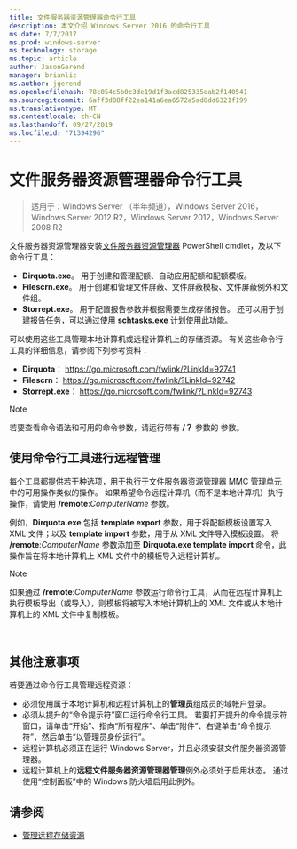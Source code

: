 ```yaml
---
title: 文件服务器资源管理器命令行工具
description: 本文介绍 Windows Server 2016 的命令行工具
ms.date: 7/7/2017
ms.prod: windows-server
ms.technology: storage
ms.topic: article
author: JasonGerend
manager: brianlic
ms.author: jgerend
ms.openlocfilehash: 78c054c5b0c3de19d1f3acd825335eab2f140541
ms.sourcegitcommit: 6aff3d88ff22ea141a6ea6572a5ad8dd6321f199
ms.translationtype: MT
ms.contentlocale: zh-CN
ms.lasthandoff: 09/27/2019
ms.locfileid: "71394296"
---
```

# <a name="file-server-resource-manager-command-line-tools"></a>文件服务器资源管理器命令行工具

> 适用于：Windows Server （半年频道），Windows Server 2016，Windows Server 2012 R2，Windows Server 2012，Windows Server 2008 R2

文件服务器资源管理器安装[文件服务器资源管理器](https://technet.microsoft.com/itpro/powershell/windows/fileserverresourcemanager/fileserverresourcemanager) PowerShell cmdlet，及以下命令行工具：

-   **Dirquota.exe**。 用于创建和管理配额、自动应用配额和配额模板。
-   **Filescrn.exe**。 用于创建和管理文件屏蔽、文件屏蔽模板、文件屏蔽例外和文件组。
-   **Storrept.exe**。 用于配置报告参数并根据需要生成存储报告。 还可以用于创建报告任务，可以通过使用 **schtasks.exe** 计划使用此功能。

可以使用这些工具管理本地计算机或远程计算机上的存储资源。 有关这些命令行工具的详细信息，请参阅下列参考资料：

-   **Dirquota**： <https://go.microsoft.com/fwlink/?LinkId=92741>
-   **Filescrn**： <https://go.microsoft.com/fwlink/?LinkId=92742>
-   **Storrept.exe**： <https://go.microsoft.com/fwlink/?LinkId=92743>


> [!Note]
> 若要查看命令语法和可用的命令参数，请运行带有 <strong>/？</strong> 参数的 参数。


## <a name="remote-management-using-the-command-line-tools"></a>使用命令行工具进行远程管理

每个工具都提供若干种选项，用于执行于文件服务器资源管理器 MMC 管理单元中的可用操作类似的操作。 如果希望命令远程计算机（而不是本地计算机）执行操作，请使用 **/remote**:*ComputerName* 参数。

例如，**Dirquota.exe** 包括 **template export** 参数，用于将配额模板设置写入 XML 文件；以及 **template import** 参数，用于从 XML 文件导入模板设置。 将 **/remote**:*ComputerName* 参数添加至 **Dirquota.exe template import** 命令，此操作旨在将本地计算机上 XML 文件中的模板导入远程计算机。

> [!Note]
> 如果通过 **/remote**:<em>ComputerName</em> 参数运行命令行工具，从而在远程计算机上执行模板导出（或导入），则模板将被写入本地计算机上的 XML 文件或从本地计算机上的 XML 文件中复制模板。

<br />

## <a name="additional-considerations"></a>其他注意事项 

若要通过命令行工具管理远程资源：

-   必须使用属于本地计算机和远程计算机上的**管理员**组成员的域帐户登录。
-   必须从提升的“命令提示符”窗口运行命令行工具。 若要打开提升的命令提示符窗口，请单击“开始”、指向“所有程序”、单击“附件”、右键单击“命令提示符”，然后单击“以管理员身份运行”。
-   远程计算机必须正在运行 Windows Server，并且必须安装文件服务器资源管理器。
-   远程计算机上的**远程文件服务器资源管理器管理**例外必须处于启用状态。 通过使用“控制面板”中的 Windows 防火墙启用此例外。


## <a name="see-also"></a>请参阅

-   [管理远程存储资源](managing-remote-storage-resources.md)